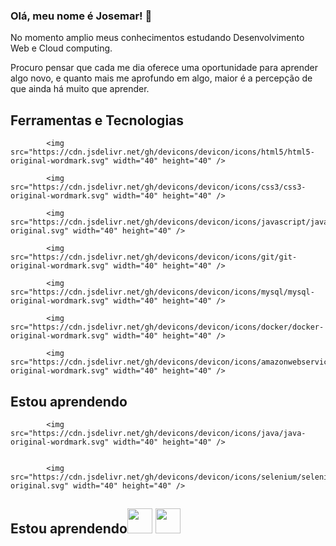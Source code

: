 ### Olá, meu nome é Josemar! 👋

No momento amplio meus conhecimentos estudando Desenvolvimento Web e Cloud computing.

Procuro pensar que cada me dia oferece uma oportunidade para aprender algo novo, e quanto mais me aprofundo em algo, maior é a percepção de que ainda há muito que aprender.

## Ferramentas e Tecnologias 

            <img src="https://cdn.jsdelivr.net/gh/devicons/devicon/icons/html5/html5-original-wordmark.svg" width="40" height="40" />
            
            <img src="https://cdn.jsdelivr.net/gh/devicons/devicon/icons/css3/css3-original-wordmark.svg" width="40" height="40" />
            
            <img src="https://cdn.jsdelivr.net/gh/devicons/devicon/icons/javascript/javascript-original.svg" width="40" height="40" />
            
            <img src="https://cdn.jsdelivr.net/gh/devicons/devicon/icons/git/git-original-wordmark.svg" width="40" height="40" />
            
            <img src="https://cdn.jsdelivr.net/gh/devicons/devicon/icons/mysql/mysql-original-wordmark.svg" width="40" height="40" />
               
            <img src="https://cdn.jsdelivr.net/gh/devicons/devicon/icons/docker/docker-original-wordmark.svg" width="40" height="40" />
            
            <img src="https://cdn.jsdelivr.net/gh/devicons/devicon/icons/amazonwebservices/amazonwebservices-original-wordmark.svg" width="40" height="40" />
          
            
            
## Estou aprendendo


            <img src="https://cdn.jsdelivr.net/gh/devicons/devicon/icons/java/java-original-wordmark.svg" width="40" height="40" />
            
          
            <img src="https://cdn.jsdelivr.net/gh/devicons/devicon/icons/selenium/selenium-original.svg" width="40" height="40" />
            
            
          
## Estou aprendendo<img src="https://cdn.jsdelivr.net/gh/devicons/devicon/icons/java/java-original.svg" width="40" height="40"/> <img src="https://cdn.jsdelivr.net/gh/devicons/devicon/icons/linux/linux-original.svg" width="40" height="40"/>          
            
          
          
          

            
